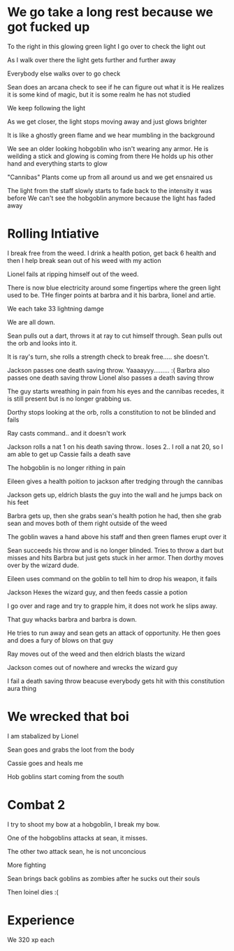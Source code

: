 # We go take a long rest because we got fucked up

To the right in this glowing green light
I go over to check the light out

As I walk over there the light gets further and further away

Everybody else walks over to go check

Sean does an arcana check to see if he can figure out what it is
He realizes it is some kind of magic, but it is some realm he has not studied

We keep following the light

As we get closer, the light stops moving away and just glows brighter

It is like a ghostly green flame and we hear mumbling in the background

We see an older looking hobgoblin who isn't wearing any armor.
He is weilding a stick and glowing is coming from there
He holds up his other hand and everything starts to glow

"Cannibas" Plants come up from all around us and we get ensnaired us


The light from the staff slowly starts to fade back to the intensity it was
before
We can't see the hobgoblin anymore because the light has faded away



# Rolling Intiative

I break free from the weed.  I drink a health potion, get back 6 health and
then I help break sean out of his weed with my action

Lionel fails at ripping himself out of the weed.

There is now blue electricity around some fingertips where the green light used
to be.  THe finger points at barbra and it his barbra, lionel and artie.

We each take 33 lightning damge

We are all down.

Sean pulls out a dart, throws it at ray to cut himself through.  Sean pulls out
the orb and looks into it.

It is ray's turn, she rolls a strength check to break free..... she doesn't.

Jackson passes one death saving throw. Yaaaayyy......... :(
Barbra also passes one death saving throw
Lionel also passes a death saving throw


The guy starts wreathing in pain from his eyes and the cannibas recedes, it is
still present but is no longer grabbing us.

Dorthy stops looking at the orb, rolls a constitution to not be blinded and
fails

Ray casts command.. and it doesn't work

Jackson rolls a nat 1 on his death saving throw.. loses 2..
I roll a nat 20, so I am able to get up
Cassie fails a death save


The hobgoblin is no longer rithing in pain

Eileen gives a health poition to jackson after tredging through the cannibas

Jackson gets up, eldrich blasts the guy into the wall and he jumps back on his
feet

Barbra gets up, then she grabs sean's health potion he had, then she grab sean
and moves both of them right outside of the weed

The goblin waves a hand above his staff and then green flames erupt over it

Sean succeeds his throw and is no longer blinded.  Tries to throw a dart but
misses and hits Barbra but just gets stuck in her armor.  Then dorthy moves
over by the wizard dude.

Eileen uses command on the goblin to tell him to drop his weapon, it fails

Jackson Hexes the wizard guy, and then feeds cassie a potion

I go over and rage and try to grapple him, it does not work he slips away.


That guy whacks barbra and barbra is down.

He tries to run away and sean gets an attack of opportunity.  He then goes and
does a fury of blows on that guy


Ray moves out of the weed and then eldrich blasts the wizard

Jackson comes out of nowhere and wrecks the wizard guy

I fail a death saving throw beacuse everybody gets hit with this constitution
aura thing



# We wrecked that boi
I am stabalized by Lionel


Sean goes and grabs the loot from the body

Cassie goes and heals me

Hob goblins start coming from the south

# Combat 2

I try to shoot my bow at a hobgoblin, I break my bow.

One of the hobgoblins attacks at sean, it misses.

The other two attack sean, he is not unconcious


More fighting

Sean brings back goblins as zombies after he sucks out their souls

Then loinel dies :(


# Experience

We 320 xp each
